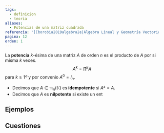 ```yaml
---
tags:
  - definicion
  - teoria
aliases:
  - Potencias de una matriz cuadrada
referencia: "[[borobia2019algebra2e|Álgebra Lineal y Geometría Vectorial (2a ed)]]"
pagina: 12
orden: 1
---
```

La **potencia** $k$-ésima de una matriz $A$ de orden $n$ es el producto de $A$ por si misma $k$ veces.
$$
A^k = \prod^k A
$$
para $k \geq 1º$ y por convenio $A^0 = I_n$.

- Decimos que $A \in \mathfrak{m}_n(\mathbb{K})$ es **idempotente** si $A² = A$.
- Decimos que $A$ es **nilpotente** si existe un ent

## Ejemplos

## Cuestiones

